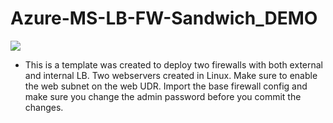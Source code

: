 # Azure-MS-LB-FW-Sandwich_DEMO

[<img src="http://azuredeploy.net/deploybutton.png"/>](https://portal.azure.com/#create/Microsoft.Template/uri/https%3A%2F%2Fraw.githubusercontent.com%2Fkytx42%2FAzure%2Fmaster%2FMS-LB-FW-Sandwich%2FazureDeploy.json)

- This is a template was created to deploy two firewalls with both external and internal LB.  Two webservers created in Linux.  Make sure to enable the web subnet on the web UDR.  Import the base firewall config and make sure you change the admin password before you commit the changes.
